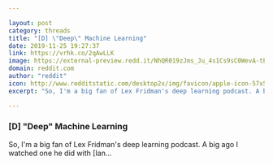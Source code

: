 ```yaml
---

layout: post
category: threads
title: "[D] \"Deep\" Machine Learning"
date: 2019-11-25 19:27:37
link: https://vrhk.co/2qAwLLK
image: https://external-preview.redd.it/NhQR019zJms_Ju_4s1Cs9sC0WevA-tEHLMGdBz8yoAA.jpg?width=480&height=251.308900524&auto=webp&s=5c320377b4d80bbfe75c5dfa1c856bcdb0318d63
domain: reddit.com
author: "reddit"
icon: http://www.redditstatic.com/desktop2x/img/favicon/apple-icon-57x57.png
excerpt: "So, I'm a big fan of Lex Fridman's deep learning podcast. A big ago I watched one he did with [Ian..."

---
```


### [D] "Deep" Machine Learning

So, I'm a big fan of Lex Fridman's deep learning podcast. A big ago I watched one he did with [Ian...